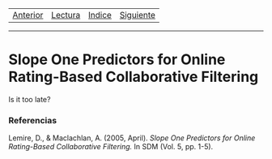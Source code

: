 <table><tr><td>
  <a href="./Blog03.md">Anterior</a>
</td><td>
  <a href="./Lecturas/Blog04.pdf">Lectura</a>
</td><td>
  <a href="./README.md">Indice</a>
</td><td>
  <a href="./Blog05.md">Siguiente</a>
</td></tr></table>

***

# Slope One Predictors for Online Rating-Based Collaborative Filtering

Is it too late?

### Referencias

Lemire, D., & Maclachlan, A. (2005, April). _Slope One Predictors for Online Rating-Based Collaborative Filtering._ In SDM (Vol. 5, pp. 1-5).

